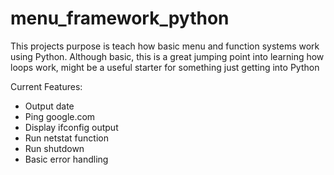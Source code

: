 # menu_framework_python

This projects purpose is teach how basic menu and function systems work using Python. Although basic, this is a great jumping point into learning how loops work, might be a useful starter for something just getting into Python

Current Features: 
- Output date
- Ping google.com
- Display ifconfig output
- Run netstat function
- Run shutdown
- Basic error handling
